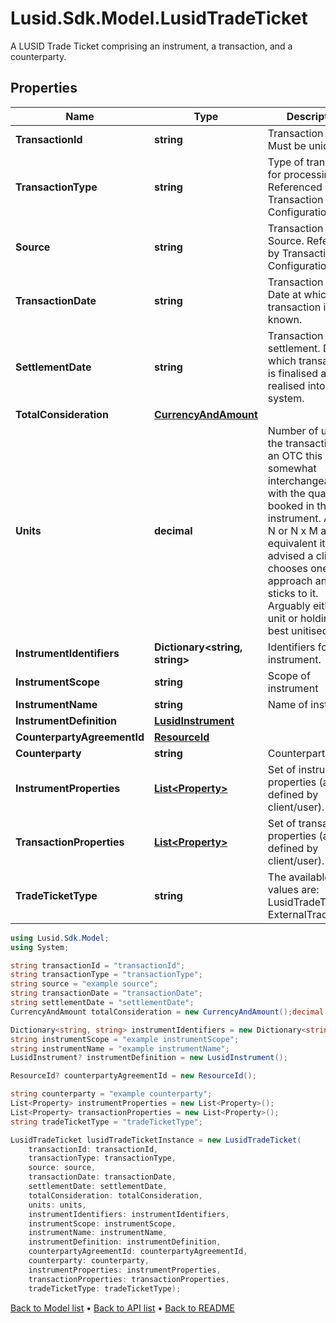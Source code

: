 # Lusid.Sdk.Model.LusidTradeTicket
A LUSID Trade Ticket comprising an instrument, a transaction, and a counterparty.

## Properties

Name | Type | Description | Notes
------------ | ------------- | ------------- | -------------
**TransactionId** | **string** | Transaction ID. Must be unique. | 
**TransactionType** | **string** | Type of transaction for processing. Referenced by Transaction Configuration. | 
**Source** | **string** | Transaction Source. Referenced by Transaction Configuration. | [optional] 
**TransactionDate** | **string** | Transaction Date. Date at which transaction is known. | 
**SettlementDate** | **string** | Transaction settlement. Date at which transaction is finalised and realised into the system. | 
**TotalConsideration** | [**CurrencyAndAmount**](CurrencyAndAmount.md) |  | 
**Units** | **decimal** | Number of units in the transaction. For an OTC this is somewhat interchangeable with the quantity booked in the  instrument. As M x N or N x M are equivalent it is advised a client chooses one approach and sticks to it.  Arguably either the unit or holding is best unitised. | 
**InstrumentIdentifiers** | **Dictionary&lt;string, string&gt;** | Identifiers for the instrument. | 
**InstrumentScope** | **string** | Scope of instrument | [optional] 
**InstrumentName** | **string** | Name of instrument | [optional] 
**InstrumentDefinition** | [**LusidInstrument**](LusidInstrument.md) |  | [optional] 
**CounterpartyAgreementId** | [**ResourceId**](ResourceId.md) |  | [optional] 
**Counterparty** | **string** | Counterparty | [optional] 
**InstrumentProperties** | [**List&lt;Property&gt;**](Property.md) | Set of instrument properties (as defined by client/user). | [optional] 
**TransactionProperties** | [**List&lt;Property&gt;**](Property.md) | Set of transaction properties (as defined by client/user). | [optional] 
**TradeTicketType** | **string** | The available values are: LusidTradeTicket, ExternalTradeTicket | 

```csharp
using Lusid.Sdk.Model;
using System;

string transactionId = "transactionId";
string transactionType = "transactionType";
string source = "example source";
string transactionDate = "transactionDate";
string settlementDate = "settlementDate";
CurrencyAndAmount totalConsideration = new CurrencyAndAmount();decimal units = "units";

Dictionary<string, string> instrumentIdentifiers = new Dictionary<string, string>();
string instrumentScope = "example instrumentScope";
string instrumentName = "example instrumentName";
LusidInstrument? instrumentDefinition = new LusidInstrument();

ResourceId? counterpartyAgreementId = new ResourceId();

string counterparty = "example counterparty";
List<Property> instrumentProperties = new List<Property>();
List<Property> transactionProperties = new List<Property>();
string tradeTicketType = "tradeTicketType";

LusidTradeTicket lusidTradeTicketInstance = new LusidTradeTicket(
    transactionId: transactionId,
    transactionType: transactionType,
    source: source,
    transactionDate: transactionDate,
    settlementDate: settlementDate,
    totalConsideration: totalConsideration,
    units: units,
    instrumentIdentifiers: instrumentIdentifiers,
    instrumentScope: instrumentScope,
    instrumentName: instrumentName,
    instrumentDefinition: instrumentDefinition,
    counterpartyAgreementId: counterpartyAgreementId,
    counterparty: counterparty,
    instrumentProperties: instrumentProperties,
    transactionProperties: transactionProperties,
    tradeTicketType: tradeTicketType);
```

[Back to Model list](../README.md#documentation-for-models) &#8226; [Back to API list](../README.md#documentation-for-api-endpoints) &#8226; [Back to README](../README.md)
